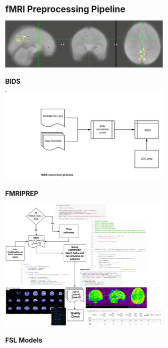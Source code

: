 # fMRI Preprocessing Pipeline

![](images/fsleyes_crop.png)

## BIDS  
![](images/bids_flow.png)

## FMRIPREP

![](images/fmriprep_pipeline.png)

## FSL Models
